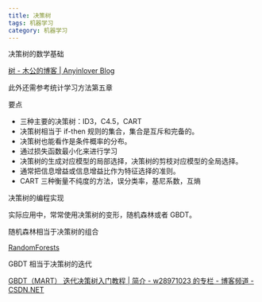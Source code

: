 ```yaml
---
title: 决策树
tags: 机器学习
category: 机器学习
---
```


决策树的数学基础

[树 - 木公的博客 | Anyinlover Blog](https://anyinlover.github.io/%E6%9C%BA%E5%99%A8%E5%AD%A6%E4%B9%A0/tree/)

此外还需参考统计学习方法第五章

要点

- 三种主要的决策树：ID3，C4.5，CART
- 决策树相当于 if-then 规则的集合，集合是互斥和完备的。
- 决策树也能看作是条件概率的分布。
- 通过损失函数最小化来进行学习
- 决策树的生成对应模型的局部选择，决策树的剪枝对应模型的全局选择。
- 通常把信息增益或信息增益比作为特征选择的准则。
- CART 三种衡量不纯度的方法，误分类率，基尼系数，互熵

决策树的编程实现

实际应用中，常常使用决策树的变形，随机森林或者 GBDT。

随机森林相当于决策树的组合

[RandomForests](http://www.stat.berkeley.edu/~breiman/RandomForests/cc_home.htm)

GBDT 相当于决策树的迭代

[GBDT（MART） 迭代决策树入门教程 | 简介 - w28971023 的专栏 - 博客频道 - CSDN.NET](https://blog.csdn.net/w28971023/article/details/8240756)
